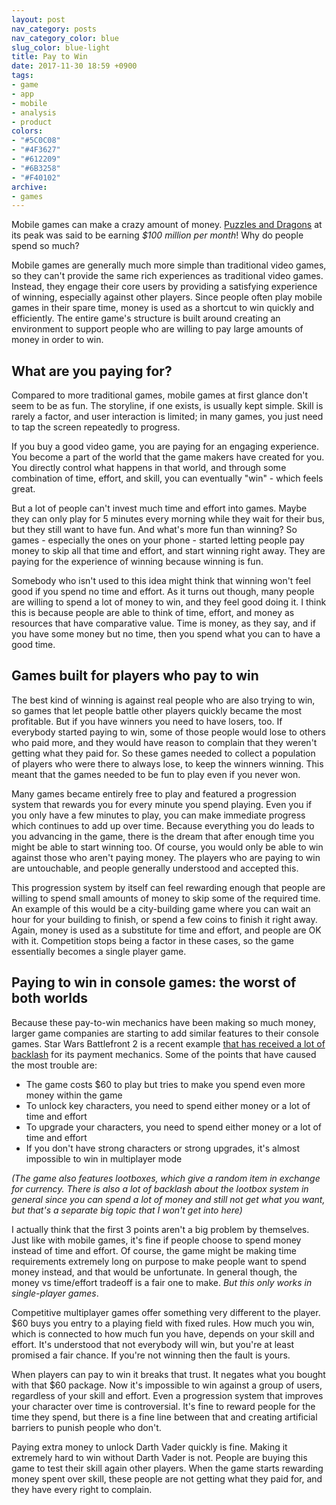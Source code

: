 ```yaml
---
layout: post
nav_category: posts
nav_category_color: blue
slug_color: blue-light
title: Pay to Win
date: 2017-11-30 18:59 +0900
tags:
- game
- app
- mobile
- analysis
- product
colors:
- "#5C0C08"
- "#4F3627"
- "#612209"
- "#6B3258"
- "#F40102"
archive:
- games
---
```


Mobile games can make a crazy amount of money. [Puzzles and Dragons](https://en.wikipedia.org/wiki/Puzzle_%26_Dragons) at its peak was said to be earning *$100 million per month*! Why do people spend so much?

Mobile games are generally much more simple than traditional video games, so they can't provide the same rich experiences as traditional video games. Instead, they engage their core users by providing a satisfying experience of winning, especially against other players. Since people often play mobile games in their spare time, money is used as a shortcut to win quickly and efficiently. The entire game's structure is built around creating an environment to support people who are willing to pay large amounts of money in order to win.

## What are you paying for?

Compared to more traditional games, mobile games at first glance don't seem to be as fun. The storyline, if one exists, is usually kept simple. Skill is rarely a factor, and user interaction is limited; in many games, you just need to tap the screen repeatedly to progress.

If you buy a good video game, you are paying for an engaging experience. You become a part of the world that the game makers have created for you. You directly control what happens in that world, and through some combination of time, effort, and skill, you can eventually "win" - which feels great.

But a lot of people can't invest much time and effort into games. Maybe they can only play for 5 minutes every morning while they wait for their bus, but they still want to have fun. And what's more fun than winning? So games - especially the ones on your phone - started letting people pay money to skip all that time and effort, and start winning right away. They are paying for the experience of winning because winning is fun.

Somebody who isn't used to this idea might think that winning won't feel good if you spend no time and effort. As it turns out though, many people are willing to spend a lot of money to win, and they feel good doing it. I think this is because people are able to think of time, effort, and money as resources that have comparative value. Time is money, as they say, and if you have some money but no time, then you spend what you can to have a good time.

## Games built for players who pay to win

The best kind of winning is against real people who are also trying to win, so games that let people battle other players quickly became the most profitable. But if you have winners you need to have losers, too. If everybody started paying to win, some of those people would lose to others who paid more, and they would have reason to complain that they weren't getting what they paid for. So these games needed to collect a population of players who were there to always lose, to keep the winners winning. This meant that the games needed to be fun to play even if you never won.

Many games became entirely free to play and featured a progression system that rewards you for every minute you spend playing. Even you if you only have a few minutes to play, you can make immediate progress which continues to add up over time. Because everything you do leads to you advancing in the game, there is the dream that after enough time you might be able to start winning too. Of course, you would only be able to win against those who aren't paying money. The players who are paying to win are untouchable, and people generally understood and accepted this.

This progression system by itself can feel rewarding enough that people are willing to spend small amounts of money to skip some of the required time. An example of this would be a city-building game where you can wait an hour for your building to finish, or spend a few coins to finish it right away. Again, money is used as a substitute for time and effort, and people are OK with it. Competition stops being a factor in these cases, so the game essentially becomes a single player game.

## Paying to win in console games: the worst of both worlds

Because these pay-to-win mechanics have been making so much money, larger game companies are starting to add similar features to their console games. Star Wars Battlefront 2 is a recent example [that has received a lot of backlash](https://www.polygon.com/2017/11/13/16646692/star-wars-battlefront-2-loot-crate-controversy-ea) for its payment mechanics. Some of the points that have caused the most trouble are:

- The game costs $60 to play but tries to make you spend even more money within the game
- To unlock key characters, you need to spend either money or a lot of time and effort
- To upgrade your characters, you need to spend either money or a lot of time and effort
- If you don't have strong characters or strong upgrades, it's almost impossible to win in multiplayer mode

*(The game also features lootboxes, which give a random item in exchange for currency. There is also a lot of backlash about the lootbox system in general since you can spend a lot of money and still not get what you want, but that's a separate big topic that I won't get into here)*

I actually think that the first 3 points aren't a big problem by themselves. Just like with mobile games, it's fine if people choose to spend money instead of time and effort. Of course, the game might be making time requirements extremely long on purpose to make people want to spend money instead, and that would be unfortunate. In general though, the money vs time/effort tradeoff is a fair one to make. *But this only works in single-player games*.

Competitive multiplayer games offer something very different to the player. $60 buys you entry to a playing field with fixed rules. How much you win, which is connected to how much fun you have, depends on your skill and effort. It's understood that not everybody will win, but you're at least promised a fair chance. If you're not winning then the fault is yours.

When players can pay to win it breaks that trust. It negates what you bought with that $60 package. Now it's impossible to win against a group of users, regardless of your skill and effort. Even a progression system that improves your character over time is controversial. It's fine to reward people for the time they spend, but there is a fine line between that and creating artificial barriers to punish people who don't.

Paying extra money to unlock Darth Vader quickly is fine. Making it extremely hard to win without Darth Vader is not. People are buying this game to test their skill again other players. When the game starts rewarding money spent over skill, these people are not getting what they paid for, and they have every right to complain.
